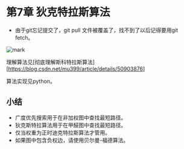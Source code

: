 # 第7章 狄克特拉斯算法

- 由于git忘记提交了，git pull 文件被覆盖了，找不到了以后记得要用git fetch。

![mark](http://p6yio0wew.bkt.clouddn.com/blog/180511/LHbd60h8k9.png)

理解算法见[彻底理解斯科特拉斯算法][https://blog.csdn.net/mu399/article/details/50903876]



算法实现见python。



## 小结

- 广度优先搜索用于在非加权图中查找最短路径。
- 狄克斯特拉算法用于在甲醛图中查找最短路径。
- 仅当权重为正时迪克特拉斯算法才管用。
- 如果图中包含负权边，请使用贝尔曼-福德算法。

